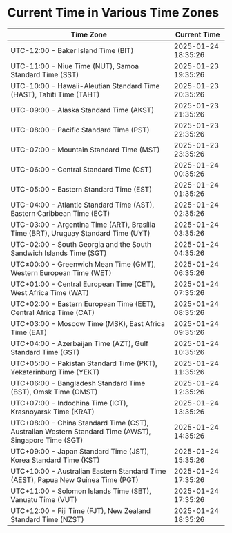 # Current Time in Various Time Zones

| Time Zone | Current Time |
|-----------|--------------|
| UTC-12:00 - Baker Island Time (BIT) | 2025-01-24 18:35:26 |
| UTC-11:00 - Niue Time (NUT), Samoa Standard Time (SST) | 2025-01-23 19:35:26 |
| UTC-10:00 - Hawaii-Aleutian Standard Time (HAST), Tahiti Time (TAHT) | 2025-01-23 20:35:26 |
| UTC-09:00 - Alaska Standard Time (AKST) | 2025-01-23 21:35:26 |
| UTC-08:00 - Pacific Standard Time (PST) | 2025-01-23 22:35:26 |
| UTC-07:00 - Mountain Standard Time (MST) | 2025-01-23 23:35:26 |
| UTC-06:00 - Central Standard Time (CST) | 2025-01-24 00:35:26 |
| UTC-05:00 - Eastern Standard Time (EST) | 2025-01-24 01:35:26 |
| UTC-04:00 - Atlantic Standard Time (AST), Eastern Caribbean Time (ECT) | 2025-01-24 02:35:26 |
| UTC-03:00 - Argentina Time (ART), Brasília Time (BRT), Uruguay Standard Time (UYT) | 2025-01-24 03:35:26 |
| UTC-02:00 - South Georgia and the South Sandwich Islands Time (SGT) | 2025-01-24 04:35:26 |
| UTC±00:00 - Greenwich Mean Time (GMT), Western European Time (WET) | 2025-01-24 06:35:26 |
| UTC+01:00 - Central European Time (CET), West Africa Time (WAT) | 2025-01-24 07:35:26 |
| UTC+02:00 - Eastern European Time (EET), Central Africa Time (CAT) | 2025-01-24 08:35:26 |
| UTC+03:00 - Moscow Time (MSK), East Africa Time (EAT) | 2025-01-24 09:35:26 |
| UTC+04:00 - Azerbaijan Time (AZT), Gulf Standard Time (GST) | 2025-01-24 10:35:26 |
| UTC+05:00 - Pakistan Standard Time (PKT), Yekaterinburg Time (YEKT) | 2025-01-24 11:35:26 |
| UTC+06:00 - Bangladesh Standard Time (BST), Omsk Time (OMST) | 2025-01-24 12:35:26 |
| UTC+07:00 - Indochina Time (ICT), Krasnoyarsk Time (KRAT) | 2025-01-24 13:35:26 |
| UTC+08:00 - China Standard Time (CST), Australian Western Standard Time (AWST), Singapore Time (SGT) | 2025-01-24 14:35:26 |
| UTC+09:00 - Japan Standard Time (JST), Korea Standard Time (KST) | 2025-01-24 15:35:26 |
| UTC+10:00 - Australian Eastern Standard Time (AEST), Papua New Guinea Time (PGT) | 2025-01-24 17:35:26 |
| UTC+11:00 - Solomon Islands Time (SBT), Vanuatu Time (VUT) | 2025-01-24 17:35:26 |
| UTC+12:00 - Fiji Time (FJT), New Zealand Standard Time (NZST) | 2025-01-24 18:35:26 |
